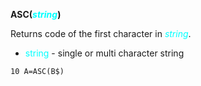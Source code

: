 **ASC(<span style="color:#00FFFF;">*string*</span>)**

Returns code of the first character in <span style="color:#00FFFF;">*string*</span>.

- <span style="color:#00FFFF;">string</span> - single or multi character string

```ecb2
10 A=ASC(B$)
```
